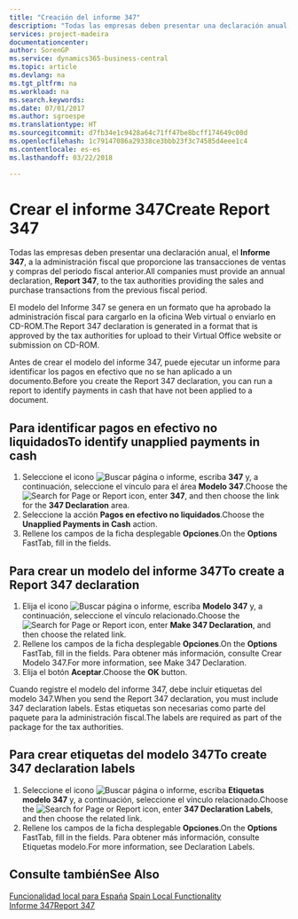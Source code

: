 ```yaml
---
title: "Creación del informe 347"
description: "Todas las empresas deben presentar una declaración anual, el **Informe 347**, a la administración fiscal que proporcione las transacciones de ventas y compras del periodo fiscal anterior."
services: project-madeira
documentationcenter: 
author: SorenGP
ms.service: dynamics365-business-central
ms.topic: article
ms.devlang: na
ms.tgt_pltfrm: na
ms.workload: na
ms.search.keywords: 
ms.date: 07/01/2017
ms.author: sgroespe
ms.translationtype: HT
ms.sourcegitcommit: d7fb34e1c9428a64c71ff47be8bcff174649c00d
ms.openlocfilehash: 1c79147086a29338ce3bbb23f3c74585d4eee1c4
ms.contentlocale: es-es
ms.lasthandoff: 03/22/2018

---
```

# <a name="create-report-347"></a><span data-ttu-id="d579e-103">Crear el informe 347</span><span class="sxs-lookup"><span data-stu-id="d579e-103">Create Report 347</span></span>
<span data-ttu-id="d579e-104">Todas las empresas deben presentar una declaración anual, el **Informe 347**, a la administración fiscal que proporcione las transacciones de ventas y compras del periodo fiscal anterior.</span><span class="sxs-lookup"><span data-stu-id="d579e-104">All companies must provide an annual declaration, **Report 347**, to the tax authorities providing the sales and purchase transactions from the previous fiscal period.</span></span>  

<span data-ttu-id="d579e-105">El modelo del Informe 347 se genera en un formato que ha aprobado la administración fiscal para cargarlo en la oficina Web virtual o enviarlo en CD-ROM.</span><span class="sxs-lookup"><span data-stu-id="d579e-105">The Report 347 declaration is generated in a format that is approved by the tax authorities for upload to their Virtual Office website or submission on CD-ROM.</span></span>  

<span data-ttu-id="d579e-106">Antes de crear el modelo del informe 347, puede ejecutar un informe para identificar los pagos en efectivo que no se han aplicado a un documento.</span><span class="sxs-lookup"><span data-stu-id="d579e-106">Before you create the Report 347 declaration, you can run a report to identify payments in cash that have not been applied to a document.</span></span>  

## <a name="to-identify-unapplied-payments-in-cash"></a><span data-ttu-id="d579e-107">Para identificar pagos en efectivo no liquidados</span><span class="sxs-lookup"><span data-stu-id="d579e-107">To identify unapplied payments in cash</span></span>  

1.  <span data-ttu-id="d579e-108">Seleccione el icono ![Buscar página o informe](../../media/ui-search/search_small.png "icono Buscar página o informe"), escriba **347** y, a continuación, seleccione el vínculo para el área **Modelo 347**.</span><span class="sxs-lookup"><span data-stu-id="d579e-108">Choose the ![Search for Page or Report](../../media/ui-search/search_small.png "Search for Page or Report icon") icon, enter **347**, and then choose the link for the **347 Declaration** area.</span></span>  
2.  <span data-ttu-id="d579e-109">Seleccione la acción **Pagos en efectivo no liquidados**.</span><span class="sxs-lookup"><span data-stu-id="d579e-109">Choose the **Unapplied Payments in Cash** action.</span></span>  
3.  <span data-ttu-id="d579e-110">Rellene los campos de la ficha desplegable **Opciones**.</span><span class="sxs-lookup"><span data-stu-id="d579e-110">On the **Options** FastTab, fill in the fields.</span></span>  

## <a name="to-create-a-report-347-declaration"></a><span data-ttu-id="d579e-111">Para crear un modelo del informe 347</span><span class="sxs-lookup"><span data-stu-id="d579e-111">To create a Report 347 declaration</span></span>  

1.  <span data-ttu-id="d579e-112">Elija el icono ![Buscar página o informe](../../media/ui-search/search_small.png "icono Buscar página o informe"), escriba **Modelo 347** y, a continuación, seleccione el vínculo relacionado.</span><span class="sxs-lookup"><span data-stu-id="d579e-112">Choose the ![Search for Page or Report](../../media/ui-search/search_small.png "Search for Page or Report icon") icon, enter **Make 347 Declaration**, and then choose the related link.</span></span>  
2.  <span data-ttu-id="d579e-113">Rellene los campos de la ficha desplegable **Opciones**.</span><span class="sxs-lookup"><span data-stu-id="d579e-113">On the **Options** FastTab, fill in the fields.</span></span> <span data-ttu-id="d579e-114">Para obtener más información, consulte Crear Modelo 347.</span><span class="sxs-lookup"><span data-stu-id="d579e-114">For more information, see Make 347 Declaration.</span></span>  
3.  <span data-ttu-id="d579e-115">Elija el botón **Aceptar**.</span><span class="sxs-lookup"><span data-stu-id="d579e-115">Choose the **OK** button.</span></span>  

<span data-ttu-id="d579e-116">Cuando registre el modelo del informe 347, debe incluir etiquetas del modelo 347.</span><span class="sxs-lookup"><span data-stu-id="d579e-116">When you send the Report 347 declaration, you must include 347 declaration labels.</span></span> <span data-ttu-id="d579e-117">Estas etiquetas son necesarias como parte del paquete para la administración fiscal.</span><span class="sxs-lookup"><span data-stu-id="d579e-117">The labels are required as part of the package for the tax authorities.</span></span>  

## <a name="to-create-347-declaration-labels"></a><span data-ttu-id="d579e-118">Para crear etiquetas del modelo 347</span><span class="sxs-lookup"><span data-stu-id="d579e-118">To create 347 declaration labels</span></span>  

1.  <span data-ttu-id="d579e-119">Seleccione el icono ![Buscar página o informe](../../media/ui-search/search_small.png "icono Buscar página o informe"), escriba **Etiquetas modelo 347** y, a continuación, seleccione el vínculo relacionado.</span><span class="sxs-lookup"><span data-stu-id="d579e-119">Choose the ![Search for Page or Report](../../media/ui-search/search_small.png "Search for Page or Report icon") icon, enter **347 Declaration Labels**, and then choose the related link.</span></span>  
2.  <span data-ttu-id="d579e-120">Rellene los campos de la ficha desplegable **Opciones**.</span><span class="sxs-lookup"><span data-stu-id="d579e-120">On the **Options** FastTab, fill in the fields.</span></span> <span data-ttu-id="d579e-121">Para obtener más información, consulte Etiquetas modelo.</span><span class="sxs-lookup"><span data-stu-id="d579e-121">For more information, see Declaration Labels.</span></span>  

## <a name="see-also"></a><span data-ttu-id="d579e-122">Consulte también</span><span class="sxs-lookup"><span data-stu-id="d579e-122">See Also</span></span>  
 <span data-ttu-id="d579e-123">[Funcionalidad local para España](spain-local-functionality.md) </span><span class="sxs-lookup"><span data-stu-id="d579e-123">[Spain Local Functionality](spain-local-functionality.md) </span></span>  
 [<span data-ttu-id="d579e-124">Informe 347</span><span class="sxs-lookup"><span data-stu-id="d579e-124">Report 347</span></span>](report-347.md)

